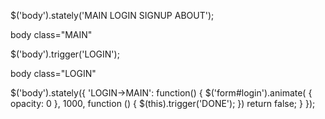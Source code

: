 


  $('body').stately('MAIN LOGIN SIGNUP ABOUT');

body class="MAIN"

  $('body').trigger('LOGIN');

body class="LOGIN"


  $('body').stately({
    'LOGIN->MAIN': function() {
      $('form#login').animate( { opacity: 0 }, 1000, function () {
        $(this).trigger('DONE');
      })
      return false;
    }
  });


